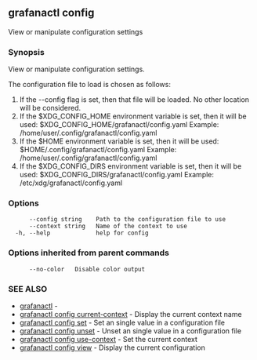 ## grafanactl config

View or manipulate configuration settings

### Synopsis

View or manipulate configuration settings.

The configuration file to load is chosen as follows:

1. If the --config flag is set, then that file will be loaded. No other location will be considered.
2. If the $XDG_CONFIG_HOME environment variable is set, then it will be used: $XDG_CONFIG_HOME/grafanactl/config.yaml
   Example: /home/user/.config/grafanactl/config.yaml
3. If the $HOME environment variable is set, then it will be used: $HOME/.config/grafanactl/config.yaml
   Example: /home/user/.config/grafanactl/config.yaml
4. If the $XDG_CONFIG_DIRS environment variable is set, then it will be used: $XDG_CONFIG_DIRS/grafanactl/config.yaml
   Example: /etc/xdg/grafanactl/config.yaml


### Options

```
      --config string    Path to the configuration file to use
      --context string   Name of the context to use
  -h, --help             help for config
```

### Options inherited from parent commands

```
      --no-color   Disable color output
```

### SEE ALSO

* [grafanactl](grafanactl.md)	 - 
* [grafanactl config current-context](grafanactl_config_current-context.md)	 - Display the current context name
* [grafanactl config set](grafanactl_config_set.md)	 - Set an single value in a configuration file
* [grafanactl config unset](grafanactl_config_unset.md)	 - Unset an single value in a configuration file
* [grafanactl config use-context](grafanactl_config_use-context.md)	 - Set the current context
* [grafanactl config view](grafanactl_config_view.md)	 - Display the current configuration

